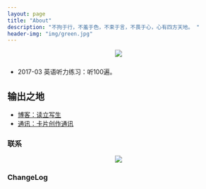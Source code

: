 ```yaml
---
layout: page
title: "About"
description: "不拘于行，不羞于色，不束于言，不畏于心，心有四方天地。 "
header-img: "img/green.jpg"
---
```



<center>
    <p><img src="http://openmindclub.qiniudn.com/omt/WhiteAvatar.jpg" align="center"></p>
</center>


### 




* 2017-03 英语听力练习：听100遍。



## 输出之地

- [博客：读立写生](www.litiancui.com)
- [通讯：卡片创作通讯](http://www.mesule.com/)


### 联系



<center>
    <p><img src="http://i173.photobucket.com/albums/w63/cnfeat/2015-08-29-2_zpsqj7po8eo.png" align="center"></p>
</center>


### ChangeLog


